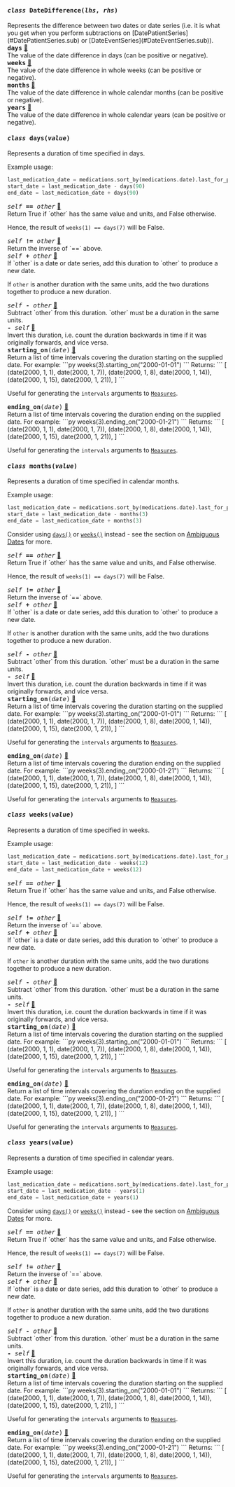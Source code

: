 <h4 class="attr-heading" id="DateDifference" data-toc-label="DateDifference" markdown>
  <tt><em>class</em> <strong>DateDifference</strong>(<em>lhs</em>, <em>rhs</em>)</tt>
</h4>

<div markdown="block" class="indent">
Represents the difference between two dates or date series (i.e. it is what you
get when you perform subtractions on [DatePatientSeries](#DatePatientSeries.sub)
or [DateEventSeries](#DateEventSeries.sub)).
<div class="attr-heading" id="DateDifference.days">
  <tt><strong>days</strong></tt>
  <a class="headerlink" href="#DateDifference.days" title="Permanent link">🔗</a>
</div>
<div markdown="block" class="indent">
The value of the date difference in days (can be positive or negative).
</div>

<div class="attr-heading" id="DateDifference.weeks">
  <tt><strong>weeks</strong></tt>
  <a class="headerlink" href="#DateDifference.weeks" title="Permanent link">🔗</a>
</div>
<div markdown="block" class="indent">
The value of the date difference in whole weeks (can be positive or negative).
</div>

<div class="attr-heading" id="DateDifference.months">
  <tt><strong>months</strong></tt>
  <a class="headerlink" href="#DateDifference.months" title="Permanent link">🔗</a>
</div>
<div markdown="block" class="indent">
The value of the date difference in whole calendar months (can be positive or
negative).
</div>

<div class="attr-heading" id="DateDifference.years">
  <tt><strong>years</strong></tt>
  <a class="headerlink" href="#DateDifference.years" title="Permanent link">🔗</a>
</div>
<div markdown="block" class="indent">
The value of the date difference in whole calendar years (can be positive or
negative).
</div>

</div>


<h4 class="attr-heading" id="days" data-toc-label="days" markdown>
  <tt><em>class</em> <strong>days</strong>(<em>value</em>)</tt>
</h4>

<div markdown="block" class="indent">
Represents a duration of time specified in days.

Example usage:
```python
last_medication_date = medications.sort_by(medications.date).last_for_patient().date
start_date = last_medication_date - days(90)
end_date = last_medication_date + days(90)
```
<div class="attr-heading" id="days.eq">
  <tt><em>self</em> <strong>==</strong> <em>other</em></tt>
  <a class="headerlink" href="#days.eq" title="Permanent link">🔗</a>
</div>
<div markdown="block" class="indent">
Return True if `other` has the same value and units, and False otherwise.

Hence, the result of `weeks(1) == days(7)` will be False.
</div>

<div class="attr-heading" id="days.ne">
  <tt><em>self</em> <strong>!=</strong> <em>other</em></tt>
  <a class="headerlink" href="#days.ne" title="Permanent link">🔗</a>
</div>
<div markdown="block" class="indent">
Return the inverse of `==` above.
</div>

<div class="attr-heading" id="days.add">
  <tt><em>self</em> <strong>+</strong> <em>other</em></tt>
  <a class="headerlink" href="#days.add" title="Permanent link">🔗</a>
</div>
<div markdown="block" class="indent">
If `other` is a date or date series, add this duration to `other`
to produce a new date.

If `other` is another duration with the same units, add the two durations
together to produce a new duration.
</div>

<div class="attr-heading" id="days.sub">
  <tt><em>self</em> <strong>-</strong> <em>other</em></tt>
  <a class="headerlink" href="#days.sub" title="Permanent link">🔗</a>
</div>
<div markdown="block" class="indent">
Subtract `other` from this duration. `other` must be a
duration in the same units.
</div>

<div class="attr-heading" id="days.neg">
  <tt><em></em> <strong>-</strong> <em>self</em></tt>
  <a class="headerlink" href="#days.neg" title="Permanent link">🔗</a>
</div>
<div markdown="block" class="indent">
Invert this duration, i.e. count the duration backwards in time
if it was originally forwards, and vice versa.
</div>

<div class="attr-heading" id="days.starting_on">
  <tt><strong>starting_on</strong>(<em>date</em>)</tt>
  <a class="headerlink" href="#days.starting_on" title="Permanent link">🔗</a>
</div>
<div markdown="block" class="indent">
Return a list of time intervals covering the duration starting on the supplied
date. For example:
```py
weeks(3).starting_on("2000-01-01")
```
Returns:
```
[
    (date(2000, 1, 1), date(2000, 1, 7)),
    (date(2000, 1, 8), date(2000, 1, 14)),
    (date(2000, 1, 15), date(2000, 1, 21)),
]
```

Useful for generating the `intervals` arguments to [`Measures`](#Measures).
</div>

<div class="attr-heading" id="days.ending_on">
  <tt><strong>ending_on</strong>(<em>date</em>)</tt>
  <a class="headerlink" href="#days.ending_on" title="Permanent link">🔗</a>
</div>
<div markdown="block" class="indent">
Return a list of time intervals covering the duration ending on the supplied
date. For example:
```py
weeks(3).ending_on("2000-01-21")
```
Returns:
```
[
    (date(2000, 1, 1), date(2000, 1, 7)),
    (date(2000, 1, 8), date(2000, 1, 14)),
    (date(2000, 1, 15), date(2000, 1, 21)),
]
```

Useful for generating the `intervals` arguments to [`Measures`](#Measures).
</div>

</div>


<h4 class="attr-heading" id="months" data-toc-label="months" markdown>
  <tt><em>class</em> <strong>months</strong>(<em>value</em>)</tt>
</h4>

<div markdown="block" class="indent">
Represents a duration of time specified in calendar months.

Example usage:
```python
last_medication_date = medications.sort_by(medications.date).last_for_patient().date
start_date = last_medication_date - months(3)
end_date = last_medication_date + months(3)
```

Consider using [`days()`](#days) or [`weeks()`](#weeks) instead -
see the section on [Ambiguous Dates](#ambiguous-dates) for more.
<div class="attr-heading" id="months.eq">
  <tt><em>self</em> <strong>==</strong> <em>other</em></tt>
  <a class="headerlink" href="#months.eq" title="Permanent link">🔗</a>
</div>
<div markdown="block" class="indent">
Return True if `other` has the same value and units, and False otherwise.

Hence, the result of `weeks(1) == days(7)` will be False.
</div>

<div class="attr-heading" id="months.ne">
  <tt><em>self</em> <strong>!=</strong> <em>other</em></tt>
  <a class="headerlink" href="#months.ne" title="Permanent link">🔗</a>
</div>
<div markdown="block" class="indent">
Return the inverse of `==` above.
</div>

<div class="attr-heading" id="months.add">
  <tt><em>self</em> <strong>+</strong> <em>other</em></tt>
  <a class="headerlink" href="#months.add" title="Permanent link">🔗</a>
</div>
<div markdown="block" class="indent">
If `other` is a date or date series, add this duration to `other`
to produce a new date.

If `other` is another duration with the same units, add the two durations
together to produce a new duration.
</div>

<div class="attr-heading" id="months.sub">
  <tt><em>self</em> <strong>-</strong> <em>other</em></tt>
  <a class="headerlink" href="#months.sub" title="Permanent link">🔗</a>
</div>
<div markdown="block" class="indent">
Subtract `other` from this duration. `other` must be a
duration in the same units.
</div>

<div class="attr-heading" id="months.neg">
  <tt><em></em> <strong>-</strong> <em>self</em></tt>
  <a class="headerlink" href="#months.neg" title="Permanent link">🔗</a>
</div>
<div markdown="block" class="indent">
Invert this duration, i.e. count the duration backwards in time
if it was originally forwards, and vice versa.
</div>

<div class="attr-heading" id="months.starting_on">
  <tt><strong>starting_on</strong>(<em>date</em>)</tt>
  <a class="headerlink" href="#months.starting_on" title="Permanent link">🔗</a>
</div>
<div markdown="block" class="indent">
Return a list of time intervals covering the duration starting on the supplied
date. For example:
```py
weeks(3).starting_on("2000-01-01")
```
Returns:
```
[
    (date(2000, 1, 1), date(2000, 1, 7)),
    (date(2000, 1, 8), date(2000, 1, 14)),
    (date(2000, 1, 15), date(2000, 1, 21)),
]
```

Useful for generating the `intervals` arguments to [`Measures`](#Measures).
</div>

<div class="attr-heading" id="months.ending_on">
  <tt><strong>ending_on</strong>(<em>date</em>)</tt>
  <a class="headerlink" href="#months.ending_on" title="Permanent link">🔗</a>
</div>
<div markdown="block" class="indent">
Return a list of time intervals covering the duration ending on the supplied
date. For example:
```py
weeks(3).ending_on("2000-01-21")
```
Returns:
```
[
    (date(2000, 1, 1), date(2000, 1, 7)),
    (date(2000, 1, 8), date(2000, 1, 14)),
    (date(2000, 1, 15), date(2000, 1, 21)),
]
```

Useful for generating the `intervals` arguments to [`Measures`](#Measures).
</div>

</div>


<h4 class="attr-heading" id="weeks" data-toc-label="weeks" markdown>
  <tt><em>class</em> <strong>weeks</strong>(<em>value</em>)</tt>
</h4>

<div markdown="block" class="indent">
Represents a duration of time specified in weeks.

Example usage:
```python
last_medication_date = medications.sort_by(medications.date).last_for_patient().date
start_date = last_medication_date - weeks(12)
end_date = last_medication_date + weeks(12)
```
<div class="attr-heading" id="weeks.eq">
  <tt><em>self</em> <strong>==</strong> <em>other</em></tt>
  <a class="headerlink" href="#weeks.eq" title="Permanent link">🔗</a>
</div>
<div markdown="block" class="indent">
Return True if `other` has the same value and units, and False otherwise.

Hence, the result of `weeks(1) == days(7)` will be False.
</div>

<div class="attr-heading" id="weeks.ne">
  <tt><em>self</em> <strong>!=</strong> <em>other</em></tt>
  <a class="headerlink" href="#weeks.ne" title="Permanent link">🔗</a>
</div>
<div markdown="block" class="indent">
Return the inverse of `==` above.
</div>

<div class="attr-heading" id="weeks.add">
  <tt><em>self</em> <strong>+</strong> <em>other</em></tt>
  <a class="headerlink" href="#weeks.add" title="Permanent link">🔗</a>
</div>
<div markdown="block" class="indent">
If `other` is a date or date series, add this duration to `other`
to produce a new date.

If `other` is another duration with the same units, add the two durations
together to produce a new duration.
</div>

<div class="attr-heading" id="weeks.sub">
  <tt><em>self</em> <strong>-</strong> <em>other</em></tt>
  <a class="headerlink" href="#weeks.sub" title="Permanent link">🔗</a>
</div>
<div markdown="block" class="indent">
Subtract `other` from this duration. `other` must be a
duration in the same units.
</div>

<div class="attr-heading" id="weeks.neg">
  <tt><em></em> <strong>-</strong> <em>self</em></tt>
  <a class="headerlink" href="#weeks.neg" title="Permanent link">🔗</a>
</div>
<div markdown="block" class="indent">
Invert this duration, i.e. count the duration backwards in time
if it was originally forwards, and vice versa.
</div>

<div class="attr-heading" id="weeks.starting_on">
  <tt><strong>starting_on</strong>(<em>date</em>)</tt>
  <a class="headerlink" href="#weeks.starting_on" title="Permanent link">🔗</a>
</div>
<div markdown="block" class="indent">
Return a list of time intervals covering the duration starting on the supplied
date. For example:
```py
weeks(3).starting_on("2000-01-01")
```
Returns:
```
[
    (date(2000, 1, 1), date(2000, 1, 7)),
    (date(2000, 1, 8), date(2000, 1, 14)),
    (date(2000, 1, 15), date(2000, 1, 21)),
]
```

Useful for generating the `intervals` arguments to [`Measures`](#Measures).
</div>

<div class="attr-heading" id="weeks.ending_on">
  <tt><strong>ending_on</strong>(<em>date</em>)</tt>
  <a class="headerlink" href="#weeks.ending_on" title="Permanent link">🔗</a>
</div>
<div markdown="block" class="indent">
Return a list of time intervals covering the duration ending on the supplied
date. For example:
```py
weeks(3).ending_on("2000-01-21")
```
Returns:
```
[
    (date(2000, 1, 1), date(2000, 1, 7)),
    (date(2000, 1, 8), date(2000, 1, 14)),
    (date(2000, 1, 15), date(2000, 1, 21)),
]
```

Useful for generating the `intervals` arguments to [`Measures`](#Measures).
</div>

</div>


<h4 class="attr-heading" id="years" data-toc-label="years" markdown>
  <tt><em>class</em> <strong>years</strong>(<em>value</em>)</tt>
</h4>

<div markdown="block" class="indent">
Represents a duration of time specified in calendar years.

Example usage:
```python
last_medication_date = medications.sort_by(medications.date).last_for_patient().date
start_date = last_medication_date - years(1)
end_date = last_medication_date + years(1)
```

Consider using [`days()`](#days) or [`weeks()`](#weeks) instead -
see the section on [Ambiguous Dates](#ambiguous-dates) for more.
<div class="attr-heading" id="years.eq">
  <tt><em>self</em> <strong>==</strong> <em>other</em></tt>
  <a class="headerlink" href="#years.eq" title="Permanent link">🔗</a>
</div>
<div markdown="block" class="indent">
Return True if `other` has the same value and units, and False otherwise.

Hence, the result of `weeks(1) == days(7)` will be False.
</div>

<div class="attr-heading" id="years.ne">
  <tt><em>self</em> <strong>!=</strong> <em>other</em></tt>
  <a class="headerlink" href="#years.ne" title="Permanent link">🔗</a>
</div>
<div markdown="block" class="indent">
Return the inverse of `==` above.
</div>

<div class="attr-heading" id="years.add">
  <tt><em>self</em> <strong>+</strong> <em>other</em></tt>
  <a class="headerlink" href="#years.add" title="Permanent link">🔗</a>
</div>
<div markdown="block" class="indent">
If `other` is a date or date series, add this duration to `other`
to produce a new date.

If `other` is another duration with the same units, add the two durations
together to produce a new duration.
</div>

<div class="attr-heading" id="years.sub">
  <tt><em>self</em> <strong>-</strong> <em>other</em></tt>
  <a class="headerlink" href="#years.sub" title="Permanent link">🔗</a>
</div>
<div markdown="block" class="indent">
Subtract `other` from this duration. `other` must be a
duration in the same units.
</div>

<div class="attr-heading" id="years.neg">
  <tt><em></em> <strong>-</strong> <em>self</em></tt>
  <a class="headerlink" href="#years.neg" title="Permanent link">🔗</a>
</div>
<div markdown="block" class="indent">
Invert this duration, i.e. count the duration backwards in time
if it was originally forwards, and vice versa.
</div>

<div class="attr-heading" id="years.starting_on">
  <tt><strong>starting_on</strong>(<em>date</em>)</tt>
  <a class="headerlink" href="#years.starting_on" title="Permanent link">🔗</a>
</div>
<div markdown="block" class="indent">
Return a list of time intervals covering the duration starting on the supplied
date. For example:
```py
weeks(3).starting_on("2000-01-01")
```
Returns:
```
[
    (date(2000, 1, 1), date(2000, 1, 7)),
    (date(2000, 1, 8), date(2000, 1, 14)),
    (date(2000, 1, 15), date(2000, 1, 21)),
]
```

Useful for generating the `intervals` arguments to [`Measures`](#Measures).
</div>

<div class="attr-heading" id="years.ending_on">
  <tt><strong>ending_on</strong>(<em>date</em>)</tt>
  <a class="headerlink" href="#years.ending_on" title="Permanent link">🔗</a>
</div>
<div markdown="block" class="indent">
Return a list of time intervals covering the duration ending on the supplied
date. For example:
```py
weeks(3).ending_on("2000-01-21")
```
Returns:
```
[
    (date(2000, 1, 1), date(2000, 1, 7)),
    (date(2000, 1, 8), date(2000, 1, 14)),
    (date(2000, 1, 15), date(2000, 1, 21)),
]
```

Useful for generating the `intervals` arguments to [`Measures`](#Measures).
</div>

</div>
